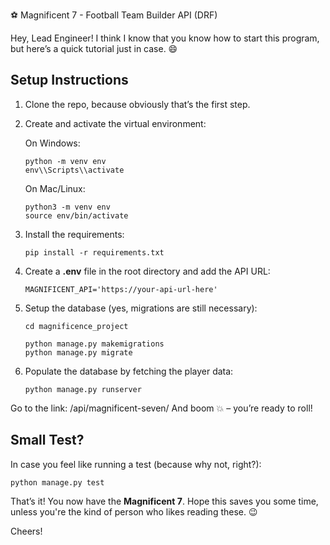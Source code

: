 ⚽ Magnificent 7 - Football Team Builder API (DRF)

Hey, Lead Engineer! I think I know that you know how to start this program, but here’s a quick tutorial just in case. 😄

## Setup Instructions

1. Clone the repo, because obviously that’s the first step.
2. Create and activate the virtual environment:
   
   On Windows:
   ```
   python -m venv env
   env\\Scripts\\activate
   ```

   On Mac/Linux:
   ```
   python3 -m venv env
   source env/bin/activate
   ```

3. Install the requirements:

   ```
   pip install -r requirements.txt
   ```

4. Create a **.env** file in the root directory and add the API URL:

   ```
   MAGNIFICENT_API='https://your-api-url-here'
   ```

5. Setup the database (yes, migrations are still necessary):

   ```
   cd magnificence_project

   python manage.py makemigrations
   python manage.py migrate
   ```

6. Populate the database by fetching the player data:

   ```
   python manage.py runserver
   ```

Go to the link: /api/magnificent-seven/
And boom 💥 – you’re ready to roll!

## Small Test?
In case you feel like running a test (because why not, right?):

   ```
   python manage.py test
   ```

That’s it! You now have the **Magnificent 7**. Hope this saves you some time, unless you're the kind of person who likes reading these. 😉

Cheers!